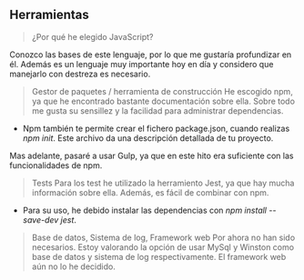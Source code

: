 ## Herramientas

> ¿Por qué he elegido JavaScript?

Conozco las bases de este lenguaje, por lo que me gustaría profundizar en él. Además es un lenguaje muy importante hoy en día y considero que manejarlo con destreza es necesario.

> Gestor de paquetes / herramienta de construcción
He escogido npm, ya que he encontrado bastante documentación sobre ella. Sobre todo me gusta su sensillez y la facilidad para administrar dependencias. 
- Npm también te permite crear el fichero package.json, cuando realizas _npm init_. Este archivo da una descripción detallada de tu proyecto.

Mas adelante, pasaré a usar Gulp, ya que en este hito era suficiente con las funcionalidades de npm.

> Tests
Para los test he utilizado la herramiento Jest, ya que hay mucha información sobre ella. Además, es fácil de combinar con npm.
- Para su uso, he debido instalar las dependencias con _npm install --save-dev jest_.

> Base de datos, Sistema de log, Framework web
Por ahora no han sido necesarios. Estoy valorando la opción de usar MySql y Winston como base de datos y sistema de log respectivamente. El framework web aún no lo he decidido.

